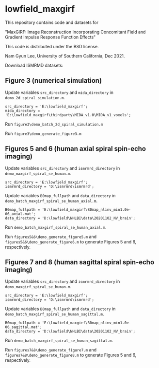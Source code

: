 # lowfield_maxgirf

This repository contains code and datasets for

"MaxGIRF: Image Reconstruction Incorporating Concomitant
Field and Gradient Impulse Response Function Effects"

This code is distributed under the BSD license.

Nam Gyun Lee, University of Southern California, Dec 2021.

Download ISMRMD datasets:

## Figure 3 (numerical simulation)

Update variables `src_directory` and `mida_directory` in `demo_2d_spiral_simulation.m`.

    src_directory = 'E:\lowfield_maxgirf';
    mida_directory = 'E:\lowfield_maxgirf\thirdparty\MIDA_v1.0\MIDA_v1_voxels';
 
Run `figure3\demo_batch_2d_spiral_simulation.m`

Run `figure3\demo_generate_figure3.m`
 
## Figures 5 and 6 (human axial spiral spin-echo imaging)

Update variables `src_directory` and `ismrmrd_directory` in `demo_maxgirf_spiral_se_human.m`.

    src_directory = 'E:\lowfield_maxgirf';
    ismrmrd_directory = 'D:\ismrmrd\ismrmrd';

Update variables `B0map_fullpath` and `data_directory` in `demo_batch_maxgirf_spiral_se_human_axial.m`.

    B0map_fullpath = 'E:\lowfield_maxgirf\B0map_nlinv_min1.0e-06_axial.mat';
    data_directory = 'D:\lowfield\NHLBI\data\20201102_NV_brain';

Run `demo_batch_maxgirf_spiral_se_human_axial.m`.

Run `figures5&6\demo_generate_figure5.m` and `figures5&6\demo_generate_figure6.m` to generate Figures 5 and 6, respectively.

## Figures 7 and 8 (human sagittal spiral spin-echo imaging)

Update variables `src_directory` and `ismrmrd_directory` in `demo_maxgirf_spiral_se_human.m`.

    src_directory = 'E:\lowfield_maxgirf';
    ismrmrd_directory = 'D:\ismrmrd\ismrmrd';

Update variables `B0map_fullpath` and `data_directory` in `demo_batch_maxgirf_spiral_se_human_sagittal.m`.

    B0map_fullpath = 'E:\lowfield_maxgirf\B0map_nlinv_min1.0e-06_sagittal.mat';
    data_directory = 'D:\lowfield\NHLBI\data\20201102_NV_brain';

Run `demo_batch_maxgirf_spiral_se_human_sagittal.m`.

Run `figures7&8\demo_generate_figure7.m` and `figures7&8\demo_generate_figure8.m` to generate Figures 5 and 6, respectively.
